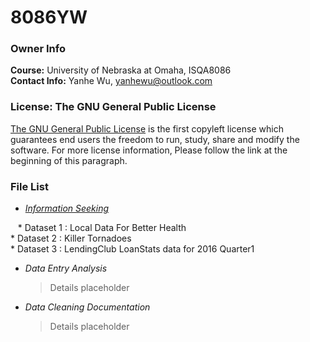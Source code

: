 # 8086YW

### Owner Info
**Course:** University of Nebraska at Omaha, ISQA8086  
**Contact Info:** Yanhe Wu, yanhewu@outlook.com

### License: The GNU General Public License
[The GNU General Public License][GNU] is the first copyleft license which guarantees end users the freedom to run, study, share and modify the software. For more license information, Please follow the link at the beginning of this paragraph.

[GNU]: https://en.wikipedia.org/wiki/GNU_General_Public_License


### File List
 * [_Information Seeking_](https://github.com/Yanhe05/8086YW/blob/master/InformationSeeking.md)  
 
    * Dataset 1 : Local Data For Better Health  
    * Dataset 2 : Killer Tornadoes  
    * Dataset 3 : LendingClub LoanStats data for 2016 Quarter1
    
 * _Data Entry Analysis_  
 
     >Details placeholder
 * _Data Cleaning Documentation_  
 
     >Details placeholder
